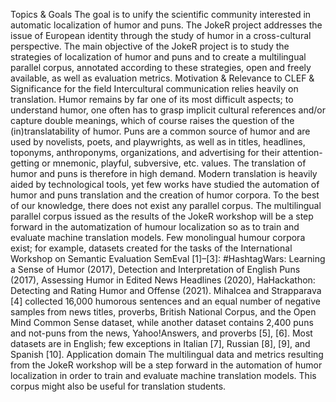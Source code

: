 Topics & Goals
The goal is to unify the scientific community interested in automatic localization of humor and puns.  The JokeR project addresses the issue of European identity through the study of humor in a cross-cultural perspective. The main objective of the JokeR project is to study the strategies of localization of humor and puns and to create a multilingual parallel corpus, annotated according to these strategies, open and freely available, as well as evaluation metrics. 
Motivation & Relevance to CLEF & Significance for the field
Intercultural communication relies heavily on translation. Humor remains by far one of its most difficult aspects; to understand humor, one often has to grasp implicit cultural references and/or capture double meanings, which of course raises the question of the (in)translatability of humor. Puns are a common source of humor and are used by novelists, poets, and playwrights, as well as in titles, headlines, toponyms, anthroponyms, organizations, and advertising for their attention-getting or mnemonic, playful, subversive, etc. values. The translation of humor and puns is therefore in high demand. Modern translation is heavily aided by technological tools, yet few works have studied the automation of humor and puns translation and the creation of humor corpora. To the best of our knowledge, there does not exist any parallel corpus.
The multilingual parallel corpus issued as the results of the JokeR workshop will be a step forward in the automatization of humour localization so as to train and evaluate machine translation models. Few monolingual humour corpora exist; for example, datasets created for the tasks of the International Workshop on Semantic Evaluation SemEval [1]–[3]: #HashtagWars: Learning a Sense of Humor (2017), Detection and Interpretation of English Puns (2017), Assessing Humor in Edited News Headlines (2020), HaHackathon: Detecting and Rating Humor and Offense (2021). Mihalcea and Strapparava [4] collected 16,000 humorous sentences and an equal number of negative samples from news titles, proverbs, British National Corpus, and the Open Mind Common Sense dataset, while another dataset contains 2,400 puns and not-puns from the news, Yahoo!Answers, and proverbs [5], [6]. Most datasets are in English; few exceptions in Italian [7], Russian [8], [9], and Spanish [10].
Application domain
The multilingual data and metrics resulting from the JokeR workshop will be a step forward in the automation of humor localization in order to train and evaluate machine translation models. This corpus might also be useful for translation students. 

